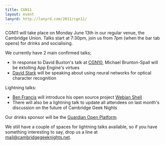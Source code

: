 ```yaml
---
title: CGN11
layout: event
lanyrd: http://lanyrd.com/2011/cgn11/
---
```


CGN11 will take place on Monday June 13th in our regular venue, the Cambridge Union. Talks start at 7:30pm, join us from 7pm (when the bar tab opens) for drinks and socialising.

We currently have 2 main confirmed talks;

<ul><li>In response to David Buxton's talk at <a href="/events/CGN10">CGN10</a>, Michael Brunton-Spall will be extolling App Engine's virtues</li>
<li><a href="http://www.metalbeetle.com">David Stark</a> will be speaking about using neural networks for optical character recognition</li></ul>
Lightning talks:

* [Ben Francis](http://tola.me.uk/) will introduce his open source project [Webian Shell](http://webian.org)
* There will also be a lightning talk to update all attendees on last month's discussion on the future of Cambridge Geek Nights

Our drinks sponsor will be the [Guardian Open Platform](http://www.guardian.co.uk/open-platform).

We still have a couple of spaces for lightning talks available, so if you have something interesting to say, drop us a line at <a href="mailto:mail@cambridgegeeknights.net">mail@cambridgegeeknights.net</a>.
